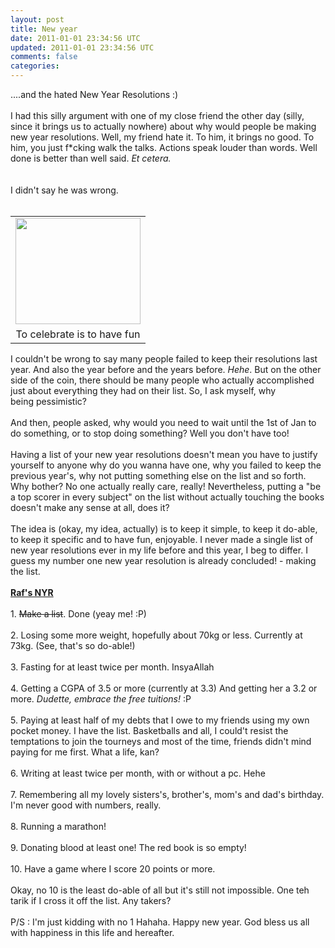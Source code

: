 ```yaml
---           
layout: post
title: New year
date: 2011-01-01 23:34:56 UTC
updated: 2011-01-01 23:34:56 UTC
comments: false
categories: 
---
```


....and the hated New Year Resolutions :)<br /><br />I had this silly argument with one of my close friend the other day (silly, since it brings us to actually&nbsp;nowhere) about why would people be making new year resolutions. Well, my friend hate it. To him, it brings no good. To him, you just f*cking walk the talks. Actions speak louder than words. Well done is better than well said.&nbsp;<i>Et cetera.&nbsp;</i><br /><i><br /></i><br />I didn't say he was wrong.<br /><br /><table cellpadding="0" cellspacing="0" class="tr-caption-container" style="float: right; margin-left: 1em; text-align: right;"><tbody><tr><td style="text-align: center;"><a href="http://4.bp.blogspot.com/_ikrmaHIoTiA/TR-4MTURULI/AAAAAAAAAIU/yX1k14HATmw/s1600/168538_498066814016_756444016_6126211_1708330_n.jpg" imageanchor="1" style="clear: right; margin-bottom: 1em; margin-left: auto; margin-right: auto;"><img border="0" height="170" src="http://4.bp.blogspot.com/_ikrmaHIoTiA/TR-4MTURULI/AAAAAAAAAIU/yX1k14HATmw/s200/168538_498066814016_756444016_6126211_1708330_n.jpg" width="200" /></a></td></tr><tr><td class="tr-caption" style="text-align: center;">To celebrate is to have fun</td></tr></tbody></table>I couldn't be wrong to say many people failed to keep their resolutions last year. And also the year before and the years before. <i>Hehe</i>. But on the other side of the coin, there should be many people who actually&nbsp;accomplished just about everything they had on their list. So, I ask myself, why being&nbsp;pessimistic?<br /><br />And then, people asked, why would you need to wait until the 1st of Jan to do something, or to stop doing something? Well you don't have too!<br /><br />Having a list of your new year resolutions doesn't mean you have to&nbsp;justify yourself to anyone why do you wanna have one, why you failed to keep the previous year's, why not putting something else on the list and so forth. Why bother?&nbsp;No one actually really care, really! Nevertheless, putting a "be a top scorer in every subject" on the list without actually touching the books doesn't make any sense at all, does it?<br /><br />The idea is (okay, my idea, actually) is to keep it simple, to keep it do-able, to keep it specific and to have fun, enjoyable. I never made a single list of new year resolutions ever in my life before and this year, I beg to differ. I guess my number one new year resolution is already concluded! - making the list.<br /><br /><b><u>Raf's NYR</u></b><br /><br />1. <s>Make a list</s>. Done (yeay me! :P)<br /><br />2. Losing some more&nbsp;weight, hopefully about 70kg or less. Currently at 73kg. (See, that's so do-able!)<br /><br />3. Fasting for at least twice per month. InsyaAllah<br /><br />4. Getting a CGPA of 3.5 or more (currently at 3.3) And getting her a 3.2 or more. <i>Dudette, embrace the free tuitions!</i> :P<br /><br />5. Paying at least half of my debts that I owe to my friends using my own pocket money. I have the list. Basketballs and all, I could't resist the temptations to join the tourneys and most of the time, friends didn't mind paying for me first. What a life, kan?<br /><br />6. Writing at least twice per month, with or without a pc. Hehe<br /><br />7. Remembering all my lovely sisters's, brother's, mom's and dad's birthday. I'm never good with numbers, really.<br /><br />8. Running a marathon!<br /><br />9. Donating blood at least one! The red book is so empty!<br /><br />10. Have a game where I score 20 points or more.<br /><br />Okay, no 10 is the least do-able of all but it's still not impossible. One teh tarik if I cross it off the list. Any takers?<br /><br />P/S : I'm just kidding with no 1 Hahaha. Happy new year. God bless us all with happiness in this life and hereafter.